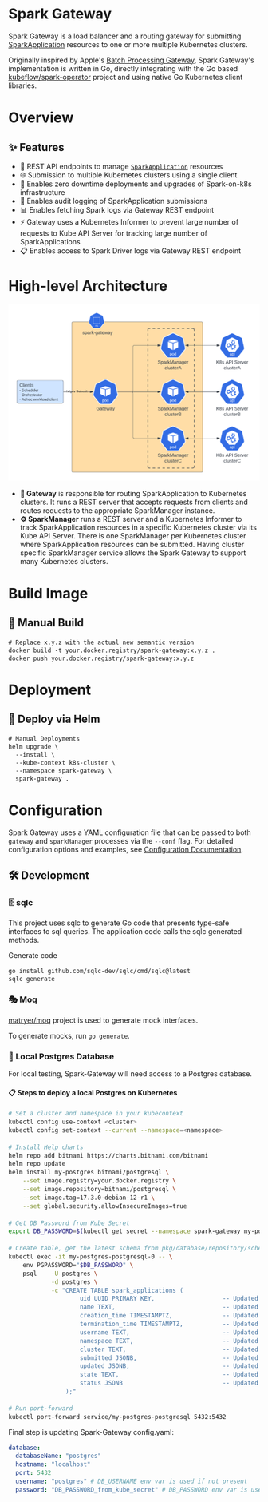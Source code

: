# Spark Gateway

Spark Gateway is a load balancer and a routing gateway for submitting [SparkApplication](https://www.kubeflow.org/docs/components/spark-operator/user-guide/using-sparkapplication/) resources to one or more multiple Kubernetes clusters.

Originally inspired by Apple's [Batch Processing Gateway](https://github.com/apple/batch-processing-gateway), Spark
Gateway's implementation is written in Go, directly integrating with the Go based [kubeflow/spark-operator](https://github.com/kubeflow/spark-operator)
project and using native Go Kubernetes client libraries.

# Overview
## ✨ Features
- 🔌 REST API endpoints to manage [`SparkApplication`](https://github.com/kubeflow/spark-operator/blob/master/docs/api-docs.md) resources
- 🌐 Submission to multiple Kubernetes clusters using a single client
- 🚀 Enables zero downtime deployments and upgrades of Spark-on-k8s infrastructure
- 📝 Enables audit logging of SparkApplication submissions
- 📊 Enables fetching Spark logs via Gateway REST endpoint
- ⚡ Gateway uses a Kubernetes Informer to prevent large number of requests to Kube API Server for tracking
  large number of SparkApplications
- 📋 Enables access to Spark Driver logs via Gateway REST endpoint

# High-level Architecture
![Spark-Gateway Architecture Diagram](.images/architecture.png)

- **🚪 Gateway** is responsible for routing SparkApplication to Kubernetes clusters. It runs a REST server that accepts
  requests from clients and routes requests to the appropriate SparkManager instance.
- **⚙️ SparkManager** runs a REST server and a Kubernetes Informer to track SparkApplication resources in a specific 
  Kubernetes cluster via its Kube API Server. There is one SparkManager per Kubernetes cluster where SparkApplication 
  resources can be submitted. Having cluster specific SparkManager service allows the Spark Gateway to support many Kubernetes
  clusters.

# Build Image

## 🔨 Manual Build
```shell
# Replace x.y.z with the actual new semantic version
docker build -t your.docker.registry/spark-gateway:x.y.z .
docker push your.docker.registry/spark-gateway:x.y.z
```

# Deployment

## 🔧 Deploy via Helm
```shell
# Manual Deployments
helm upgrade \
  --install \
  --kube-context k8s-cluster \
  --namespace spark-gateway \
  spark-gateway .
```

# Configuration

Spark Gateway uses a YAML configuration file that can be passed to both `gateway` and `sparkManager` processes via the `--conf` flag. For detailed configuration options and examples, see [Configuration Documentation](./docs/Configuration.md).

## 🛠️ Development

### 🗄️ sqlc
This project uses sqlc to generate Go code that presents type-safe interfaces to sql queries. The application code calls
the sqlc generated methods.

Generate code
```
go install github.com/sqlc-dev/sqlc/cmd/sqlc@latest
sqlc generate
```

### 🎭 Moq
[matryer/moq](https://github.com/matryer/moq) project is used to generate mock interfaces.

To generate mocks, run `go generate`.

### 🐘 Local Postgres Database
For local testing, Spark-Gateway will need access to a Postgres database.

#### 📋 Steps to deploy a local Postgres on Kubernetes
```bash
# Set a cluster and namespace in your kubecontext
kubectl config use-context <cluster>
kubectl config set-context --current --namespace=<namespace>

# Install Help charts
helm repo add bitnami https://charts.bitnami.com/bitnami
helm repo update
helm install my-postgres bitnami/postgresql \
	--set image.registry=your.docker.registry \
  	--set image.repository=bitnami/postgresql \
  	--set image.tag=17.3.0-debian-12-r1 \
  	--set global.security.allowInsecureImages=true

# Get DB Password from Kube Secret
export DB_PASSWORD=$(kubectl get secret --namespace spark-gateway my-postgres-postgresql -o jsonpath="{.data.postgres-password}" | base64 -d)

# Create table, get the latest schema from pkg/database/repository/schema.sql
kubectl exec -it my-postgres-postgresql-0 -- \
	env PGPASSWORD="$DB_PASSWORD" \
	psql 	-U postgres \
			-d postgres \
			-c "CREATE TABLE spark_applications (
				    uid UUID PRIMARY KEY,                   -- Updated by Gateway after submission
				    name TEXT,                              -- Updated by Gateway after submission
				    creation_time TIMESTAMPTZ,              -- Updated by Gateway after submission
				    termination_time TIMESTAMPTZ,           -- Updated by SparkManager Controller
				    username TEXT,                          -- Updated by Gateway after submission
				    namespace TEXT,                         -- Updated by Gateway after submission
				    cluster TEXT,                           -- Updated by Gateway after submission
				    submitted JSONB,                        -- Updated by Gateway after submission
				    updated JSONB,                          -- Updated by SparkManager Controller
				    state TEXT,                             -- Updated by SparkManager Controller
				    status JSONB                            -- Updated by SparkManager Controller
				);"
  
# Run port-forward
kubectl port-forward service/my-postgres-postgresql 5432:5432
```

Final step is updating Spark-Gateway config.yaml:
```yaml
database:
  databaseName: "postgres"
  hostname: "localhost"
  port: 5432
  username: "postgres" # DB_USERNAME env var is used if not present
  password: "DB_PASSWORD_from_kube_secret" # DB_PASSWORD env var is used if not present
```
